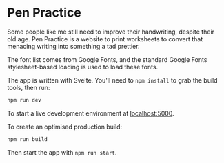 # Pen Practice

Some people like me still need to improve their handwriting, despite their old age. Pen Practice is a website to print worksheets to convert that menacing writing into something a tad prettier.

The font list comes from Google Fonts, and the standard Google Fonts stylesheet-based loading is used to load these fonts.

The app is written with Svelte. You'll need to `npm install` to grab the build tools, then run:

```bash
npm run dev
```

To start a live development environment at [localhost:5000](http://localhost:5000).

To create an optimised production build:

```bash
npm run build
```

Then start the app with `npm run start`.
